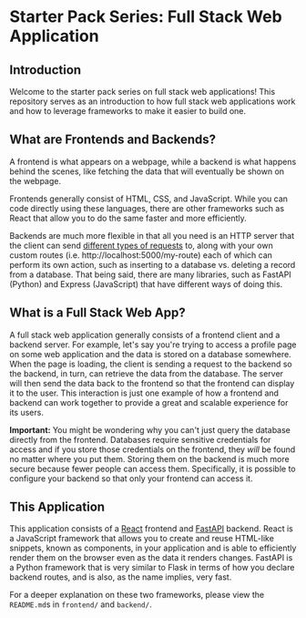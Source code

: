 # Starter Pack Series: Full Stack Web Application

## Introduction

Welcome to the starter pack series on full stack web applications! This
repository serves as an introduction to how full stack web applications work
and how to leverage frameworks to make it easier to build one.

## What are Frontends and Backends?

A frontend is what appears on a webpage, while a backend is what happens
behind the scenes, like fetching the data that will eventually be shown on the
webpage.

Frontends generally consist of HTML, CSS, and JavaScript. While you can code
directly using these languages, there are other frameworks such as React that
allow you to do the same faster and more efficiently.

Backends are much more flexible in that all you need is an HTTP server that the
client can send
[different types of requests](https://developer.mozilla.org/en-US/docs/Web/HTTP/Headers)
to, along with your own custom routes (i.e. http://localhost:5000/my-route) each
of which can perform its own action, such as inserting to a database vs. deleting
a record from a database. That being said, there are many libraries, such as
FastAPI (Python) and Express (JavaScript) that have different ways of doing this.

## What is a Full Stack Web App?

A full stack web application generally consists of a frontend client and a
backend server. For example, let's say you're trying to access a profile page
on some web application and the data is stored on a database somewhere. When
the page is loading, the client is sending a request to the backend so the
backend, in turn, can retrieve the data from the database. The server will then
send the data back to the frontend so that the frontend can display it to the
user. This interaction is just one example of how a frontend and backend can work
together to provide a great and scalable experience for its users.

**Important:** You might be wondering why you can't just query the database
directly from the frontend. Databases require sensitive credentials for access and
if you store those credentials on the frontend, they _will_ be found no matter
where you put them. Storing them on the backend is much more secure because fewer
people can access them. Specifically, it is possible to configure your backend
so that only your frontend can access it.

## This Application

This application consists of a [React](https://react.dev/) frontend and
[FastAPI](https://fastapi.tiangolo.com/) backend. React is a JavaScript
framework that allows you to create and reuse HTML-like snippets, known as
components, in your application and is able to efficiently render them on the
browser even as the data it renders changes. FastAPI is a Python framework that
is very similar to Flask in terms of how you declare backend routes, and is also,
as the name implies, very fast.

For a deeper explanation on these two frameworks, please view the `README.md`s in
`frontend/` and `backend/`.
